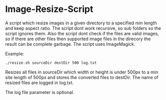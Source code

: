 # Image-Resize-Script
A script which resize images in a given directory to a specified min length and keep aspect ratio. The script dont work recursive, so sub folders so the script ignores them. Also the script dont check if the files are valid images, so if there are other files then supported image files in the direcory the result can be complete garbage.
The script uses ImageMagick.

Example:
```
./resize.sh sourceDir destDir 500 log.txt 
```
Resizes all files in sourceDir which width or height is under 500px to a min site length of 500px and stores the converted files to destDir. The name of resized files are logged in log.txt.

The log file parameter is optional.
